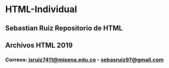 # HTML-Individual


## Sebastian Ruiz Repositorio de HTML



## Archivos HTML 2019



### Correos: jsruiz7411@misena.edu.co - sebasruiz97@gmail.com
